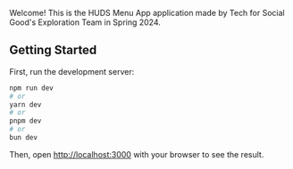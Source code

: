 Welcome! This is the HUDS Menu App application made by Tech for Social Good's Exploration Team in Spring 2024.

## Getting Started

First, run the development server:

```bash
npm run dev
# or
yarn dev
# or
pnpm dev
# or
bun dev
```

Then, open [http://localhost:3000](http://localhost:3000) with your browser to see the result.
